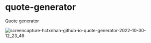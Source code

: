 # quote-generator
Quote generator

![screencapture-hctxnhan-github-io-quote-generator-2022-10-30-12_23_46](https://user-images.githubusercontent.com/95177300/198863900-3fcbd712-a93d-4a45-9f19-08aca96cbd4a.png)
